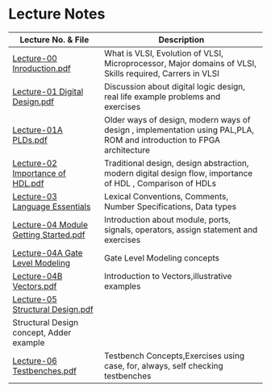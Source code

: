 # Lecture Notes

| Lecture No. & File |Description  |
|--------------------|------------|
|[Lecture-00 Inroduction.pdf](https://github.com/pravinzode/Sept-2025-Verilog_HDL/blob/main/Lecture_Notes/Lecture-00%20Introduction.pdf)| What is VLSI, Evolution of VLSI, Microprocessor, Major domains of VLSI, Skills required, Carrers in VLSI |
|[Lecture-01 Digital Design.pdf](https://github.com/pravinzode/Sept-2025-Verilog_HDL/blob/main/Lecture_Notes/Lecture-01%20Digital%20Design.pdf)|Discussion about digital logic design, real life example problems and exercises |
|[Lecture-01A PLDs.pdf](https://github.com/pravinzode/Sept-2025-Verilog_HDL/blob/main/Lecture_Notes/Lecture-01A%20%20PLDs.pdf)|Older ways of design, modern ways of design , implementation using PAL,PLA, ROM and introduction to FPGA architecture|
|[Lecture-02 Importance of HDL.pdf](https://github.com/pravinzode/Sept-2025-Verilog_HDL/blob/main/Lecture_Notes/Lecture-02%20Importance%20of%20HDL.pdf)|Traditional design, design abstraction, modern digital design flow, importance of HDL , Comparison of HDLs|
|[Lecture-03 Language Essentials ](https://github.com/pravinzode/Sept-2025-Verilog_HDL/blob/main/Lecture_Notes/Lecture-03%20Language%20Essentials.pdf)|Lexical Conventions, Comments, Number Specifications, Data types|
|[Lecture-04 Module Getting Started.pdf](https://github.com/pravinzode/Sept-2025-Verilog_HDL/blob/main/Lecture_Notes/Lecture-04%20Module%20Getting%20Started.pdf)|Introduction about module, ports, signals, operators, assign statement and exercises|
|[Lecture-04A Gate Level Modeling](https://github.com/pravinzode/Sept-2025-Verilog_HDL/blob/main/Lecture_Notes/Lecture-04A%20Gate%20Level%20Modeling.pdf)|Gate Level Modeling concepts|
|[Lecture-04B Vectors.pdf](https://github.com/pravinzode/Sept-2025-Verilog_HDL/blob/main/Lecture_Notes/Lecture-04B%20Vectors.pdf)|Introduction to Vectors,illustrative examples|
|[Lecture-05 Structural Design.pdf](https://github.com/pravinzode/Sept-2025-Verilog_HDL/blob/main/Lecture_Notes/Lecture-05%20Structural%20Design.pdf)
|Structural Design concept, Adder example|
|[Lecture-06 Testbenches.pdf](https://github.com/pravinzode/Sept-2025-Verilog_HDL/blob/main/Lecture_Notes/Lecture-06%20Testbenches.pdf)|Testbench Concepts,Exercises using case, for, always, self checking testbenches|


